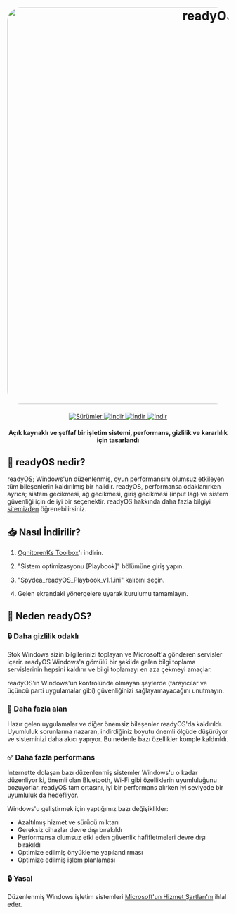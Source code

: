 <h1 align="center">
  <a href="https://ready-os.github.io/"><img src="https://raw.githubusercontent.com/spydea0/readyOS/main/readyOS%20Old/Foto%C4%9Fraflar/readyOS_MAIN.png" alt="readyOS" width="900" style="border-radius: 30px"></a>
</h1>
  <p align="center">
    <a href="https://drive.google.com/drive/folders/1DpMk2x73jV4DQ54WjtTZWD_sJwNZXOnc?usp=sharing">
      <img alt="Sürümler" src="https://img.shields.io/badge/Sürümler-%2309393a?style=for-the-badge&logo=serverless&logoColor=white&style=flat" />
    </a>
    <a href="https://drive.google.com/file/d/1cGvwIURvc4rO5IQbXumV678r9LFlV6bu">
      <img alt="İndir" src="https://img.shields.io/badge/v.1.1 (Playbook)-%2309393a?style=for-the-badge&logo=windows&logoColor=white&style=flat" />
    </a>
    <a href="https://ready-os.github.io/">
      <img alt="İndir" src="https://img.shields.io/badge/İnternet Sitesi-%2309393a?style=for-the-badge&logo=circuitverse&logoColor=white&style=flat" />
    </a>
    <a href="https://dsc.gg/readyos">
      <img alt="İndir" src="https://img.shields.io/badge/Discord-%2309393a?style=for-the-badge&logo=discord&logoColor=white&style=flat" />
    </a>
  </p>
<h4 align="center">Açık kaynaklı ve şeffaf bir işletim sistemi, performans, gizlilik ve kararlılık için tasarlandı</h4>

## 🤔 **readyOS nedir?**

readyOS; Windows'un düzenlenmiş, oyun performansını olumsuz etkileyen tüm bileşenlerin kaldırılmış bir halidir. readyOS, performansa odaklanırken ayrıca; sistem gecikmesi, ağ gecikmesi, giriş gecikmesi (input lag) ve sistem güvenliği için de iyi bir seçenektir. readyOS hakkında daha fazla bilgiyi [sitemizden](https://ready-os.github.io/) öğrenebilirsiniz.

## 📥 **Nasıl İndirilir?**

1) [OgnitorenKs Toolbox](https://ognitorenks.blogspot.com/2022/04/ognitorenks-toolbox.html)'ı indirin.

2) "Sistem optimizasyonu [Playbook]" bölümüne giriş yapın.

3) "Spydea_readyOS_Playbook_v1.1.ini" kalıbını seçin.

4) Gelen ekrandaki yönergelere uyarak kurulumu tamamlayın.

## 👀 **Neden readyOS?**

### 🔒 Daha gizlilik odaklı
Stok Windows sizin bilgilerinizi toplayan ve Microsoft'a gönderen servisler içerir.
readyOS Windows'a gömülü bir şekilde gelen bilgi toplama servislerinin hepsini kaldırır ve bilgi toplamayı en aza çekmeyi amaçlar.

readyOS'ın Windows'un kontrolünde olmayan şeylerde (tarayıcılar ve üçüncü parti uygulamalar gibi) güvenliğinizi sağlayamayacağını unutmayın.

### 🚀 Daha fazla alan
Hazır gelen uygulamalar ve diğer önemsiz bileşenler readyOS'da kaldırıldı. Uyumluluk sorunlarına nazaran, indirdiğiniz boyutu önemli ölçüde düşürüyor ve sisteminizi daha akıcı yapıyor. Bu nedenle bazı özellikler komple kaldırıldı.

### ✅ Daha fazla performans
İnternette dolaşan bazı düzenlenmiş sistemler Windows'u o kadar düzenliyor ki, önemli olan Bluetooth, Wi-Fi gibi özelliklerin uyumluluğunu bozuyorlar. readyOS tam ortasını, iyi bir performans alırken iyi seviyede bir uyumluluk da hedefliyor.

Windows'u geliştirmek için yaptığımız bazı değişiklikler:
- Azaltılmış hizmet ve sürücü miktarı
- Gereksiz cihazlar devre dışı bırakıldı
- Performansa olumsuz etki eden güvenlik hafifletmeleri devre dışı bırakıldı
- Optimize edilmiş önyükleme yapılandırması
- Optimize edilmiş işlem planlaması

### 🔒 Yasal
Düzenlenmiş Windows işletim sistemleri [Microsoft'un Hizmet Şartları'nı](https://www.microsoft.com/en-us/Useterms/Retail/Windows/10/UseTerms_Retail_Windows_10_English.htm) ihlal eder.
